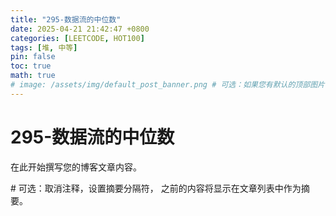 ```yaml
---
title: "295-数据流的中位数"
date: 2025-04-21 21:42:47 +0800
categories: [LEETCODE, HOT100]
tags: [堆, 中等]
pin: false
toc: true
math: true
# image: /assets/img/default_post_banner.png # 可选：如果您有默认的顶部图片，取消注释并修改路径
---
```


# 295-数据流的中位数

在此开始撰写您的博客文章内容。

<!--more--> # 可选：取消注释，设置摘要分隔符，<!--more--> 之前的内容将显示在文章列表中作为摘要。

